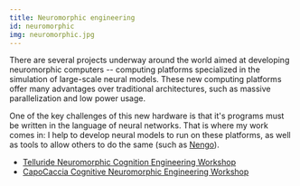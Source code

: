 ```yaml
---
title: Neuromorphic engineering
id: neuromorphic
img: neuromorphic.jpg
---
```


There are several projects underway around the world aimed at developing neuromorphic computers --  computing platforms specialized in the simulation of large-scale neural models.  These new computing platforms offer many advantages over traditional architectures, such as massive parallelization and low power usage.

One of the key challenges of this new hardware is that it's programs must be written in the language of neural networks.  That is where my work comes in: I help to develop neural models to run on these platforms, as well as tools to allow others to do the same (such as [Nengo](#nengo)).

* [Telluride Neuromorphic Cognition Engineering Workshop](https://neuromorphs.net/nm/wiki/)
* [CapoCaccia Cognitive Neuromorphic Engineering Workshop](https://capocaccia.ethz.ch/capo/wiki/)
